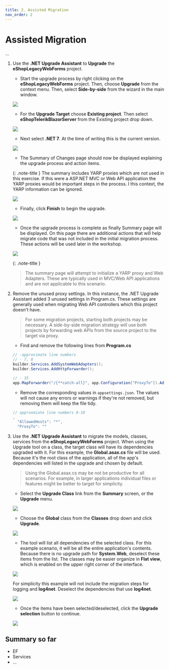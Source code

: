 ```yaml
---
title: 2. Assisted Migration
nav_order: 2
---
```


# Assisted Migration

...

1. Use the **.NET Upgrade Assistant** to **Upgrade** the **eShopLegacyWebForms** project. 

    * Start the upgrade process by right clicking on the **eShopLegacyWebForms** project. Then, choose **Upgrade** from the context menu. Then, select **Side-by-side** from the wizard in the main window.

    ![](img/3-upgrade.png)
    
    * For the **Upgrade Target** choose **Existing project**. Then select **eShopTelerikBlazorServer** from the Existing project drop down.
    
    ![](img/upgrade-2.png)
   
    * Next select **.NET 7**. At the time of writing this is the current version.

    ![](img/upgrade-4.png)

    * The Summary of Changes page should now be displayed explaining the upgrade process and action items.
    
    {: .note-title }
    The summary includes YARP proxies which are not used in this exercise. If this were a ASP.NET MVC or Web API application the YARP proxies would be important steps in the process. I this context, the YARP information can be ignored.

    ![](img/upgrade-6.png)

    * Finally, click **Finish** to begin the upgrade.

    ![](img/upgrade-7.png)
    
    * Once the upgrade process is complete as finally Summary page will be displayed. On this page there are additional actions that will help migrate code that was not included in the initial migration process. These actions will be used later in the workshop.

    ![](img/upgrade-summary.png)

    {: .note-title }
    > The summary page will attempt to initialize a YARP proxy and Web Adapters. These are typically used in MVC/Web API applications and are not applicable to this scenario. 

2. Remove the unused proxy settings. In this instance, the .NET Upgrade Assistant added 3 unused settings in Program.cs. These settings are generally used when migrating Web API controllers which this project doesn't have. 

    > For some migration projects, starting both projects may be necessary. A side-by-side migration strategy will use both projects by forwarding web APIs from the source project to the target via proxy.  

    * Find and remove the following lines from **Program.cs**

    ```csharp
    // -approximate line numbers
    // - 7, 8
    builder.Services.AddSystemWebAdapters();
    builder.Services.AddHttpForwarder();

    // - 35
    app.MapForwarder("/{**catch-all}", app.Configuration["ProxyTo"]).Add(static builder => ((RouteEndpointBuilder)builder).Order = int.MaxValue);

    ```

    * Remove the corresponding values in `appsettings.json`. The values will not cause any errors or warnings if they're not removed, but removing them will keep the file tidy.

    ```js
    // approxmiate line numbers 8-10
    ,
      "AllowedHosts": "*",
      "ProxyTo": ""
    ```

3. Use the **.NET Upgrade Assistant** to migrate the models, classes, services from the **eShopLegacyWebForms** project. When using the Upgrade tool on a class, the target class will have its dependencies upgraded with it. For this example, the **Global.asax.cs** file will be used. Because it's the root class of the application, all of the app's dependencies will listed in the upgrade and chosen by default. 

    > Using the Global.asax.cs may be not be productive for all scenarios. For example, in larger applications individual files or features might be better to target for simplicity. 

    * Select the **Upgrade Class** link from the **Summary** screen, or the **Upgrade** menu.

    ![](img/upgrade-class.png)

    * Choose the **Global** class from the **Classes** drop down and click **Upgrade**.

    ![](img/upgrade-class-2.png)

    * The tool will list all dependencies of the selected class. For this example scenario, it will be all the entire application's contents. Because there is no upgrade path for **System.Web**, deselect these items from the list. The classes may be easier organize in **Flat view**, which is enabled on the upper right corner of the interface.

    ![](img/upgrade-class-3.png)

    For simplicity this example will not include the migration steps for logging and **log4net**. Deselect the dependencies that use **log4net**. 

    ![](img/upgrade-class-4.png)

    * Once the items have been selected/deselected, click the **Upgrade selection** button to continue.

    ![](img/upgrade-complete.png)

## Summary so far

<!-- write a summary of what we accomplished -->

* EF
* Services
* ...